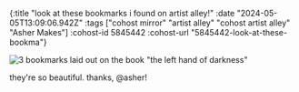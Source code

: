 {:title "look at these bookmarks i found on artist alley!"
 :date "2024-05-05T13:09:06.942Z"
 :tags ["cohost mirror" "artist alley" "cohost artist alley" "Asher Makes"]
 :cohost-id 5845442
 :cohost-url "5845442-look-at-these-bookma"}

![3 bookmarks laid out on the book "the left hand of darkness"](/img/cohost-mirror/5845442-look-at-these-bookma/IMG_9449.jpeg)

they're so beautiful. thanks, @asher!